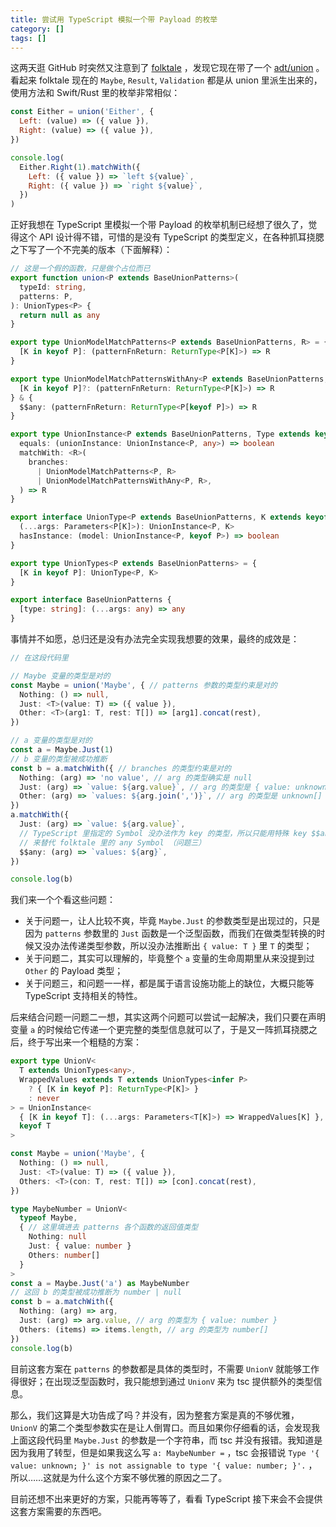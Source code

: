 ```yaml
---
title: 尝试用 TypeScript 模拟一个带 Payload 的枚举
category: []
tags: []
---
```


这两天逛 GitHub 时突然又注意到了 [folktale](https://github.com/origamitower/folktale) ，发现它现在带了一个 [adt/union](https://folktale.origamitower.com/api/v2.3.0/en/folktale.adt.union.union.union.html) 。看起来 folktale 现在的 `Maybe`, `Result`, `Validation` 都是从 union 里派生出来的，使用方法和 Swift/Rust 里的枚举非常相似：

```javascript
const Either = union('Either', {
  Left: (value) => ({ value }),
  Right: (value) => ({ value }),
})

console.log(
  Either.Right(1).matchWith({
    Left: ({ value }) => `left ${value}`,
    Right: ({ value }) => `right ${value}`,
  })
)
```

正好我想在 TypeScript 里模拟一个带 Payload 的枚举机制已经想了很久了，觉得这个 API 设计得不错，可惜的是没有 TypeScript 的类型定义，在各种抓耳挠腮之下写了一个不完美的版本（下面解释）：

```typescript
// 这是一个假的函数，只是做个占位而已
export function union<P extends BaseUnionPatterns>(
  typeId: string,
  patterns: P,
): UnionTypes<P> {
  return null as any
}

export type UnionModelMatchPatterns<P extends BaseUnionPatterns, R> = {
  [K in keyof P]: (patternFnReturn: ReturnType<P[K]>) => R
}

export type UnionModelMatchPatternsWithAny<P extends BaseUnionPatterns, R> = {
  [K in keyof P]?: (patternFnReturn: ReturnType<P[K]>) => R
} & {
  $$any: (patternFnReturn: ReturnType<P[keyof P]>) => R
}

export type UnionInstance<P extends BaseUnionPatterns, Type extends keyof P> = {
  equals: (unionInstance: UnionInstance<P, any>) => boolean
  matchWith: <R>(
    branches:
      | UnionModelMatchPatterns<P, R>
      | UnionModelMatchPatternsWithAny<P, R>,
  ) => R
}

export interface UnionType<P extends BaseUnionPatterns, K extends keyof P> {
  (...args: Parameters<P[K]>): UnionInstance<P, K>
  hasInstance: (model: UnionInstance<P, keyof P>) => boolean
}

export type UnionTypes<P extends BaseUnionPatterns> = {
  [K in keyof P]: UnionType<P, K>
}

export interface BaseUnionPatterns {
  [type: string]: (...args: any) => any
}
```

事情并不如愿，总归还是没有办法完全实现我想要的效果，最终的成效是：

```typescript
// 在这段代码里

// Maybe 变量的类型是对的
const Maybe = union('Maybe', { // patterns 参数的类型约束是对的
  Nothing: () => null,
  Just: <T>(value: T) => ({ value }),
  Other: <T>(arg1: T, rest: T[]) => [arg1].concat(rest),
})

// a 变量的类型是对的
const a = Maybe.Just(1)
// b 变量的类型被成功推断
const b = a.matchWith({ // branches 的类型约束是对的
  Nothing: (arg) => 'no value', // arg 的类型确实是 null
  Just: (arg) => `value: ${arg.value}`, // arg 的类型是 { value: unknown } （问题一）
  Other: (arg) => `values: ${arg.join(',')}`, // arg 的类型是 unknown[] （问题二）
})
a.matchWith({
  Just: (arg) => `value: ${arg.value}`,
  // TypeScript 里指定的 Symbol 没办法作为 key 的类型，所以只能用特殊 key $$any
  // 来替代 folktale 里的 any Symbol （问题三）
  $$any: (arg) => `values: ${arg}`,
})

console.log(b)
```

我们来一个个看这些问题：

* 关于问题一，让人比较不爽，毕竟 `Maybe.Just` 的参数类型是出现过的，只是因为 `patterns` 参数里的 `Just` 函数是一个泛型函数，而我们在做类型转换的时候又没办法传递类型参数，所以没办法推断出 `{ value: T }` 里 `T` 的类型；
* 关于问题二，其实可以理解的，毕竟整个 `a` 变量的生命周期里从来没提到过 `Other` 的 Payload 类型；
* 关于问题三，和问题一一样，都是属于语言设施功能上的缺位，大概只能等 TypeScript 支持相关的特性。

后来结合问题一问题二一想，其实这两个问题可以尝试一起解决，我们只要在声明变量 `a` 的时候给它传递一个更完整的类型信息就可以了，于是又一阵抓耳挠腮之后，终于写出来一个粗糙的方案：

```typescript
export type UnionV<
  T extends UnionTypes<any>,
  WrappedValues extends T extends UnionTypes<infer P>
    ? { [K in keyof P]: ReturnType<P[K]> }
    : never
> = UnionInstance<
  { [K in keyof T]: (...args: Parameters<T[K]>) => WrappedValues[K] },
  keyof T
>

const Maybe = union('Maybe', {
  Nothing: () => null,
  Just: <T>(value: T) => ({ value }),
  Others: <T>(con: T, rest: T[]) => [con].concat(rest),
})

type MaybeNumber = UnionV<
  typeof Maybe,
  { // 这里填进去 patterns 各个函数的返回值类型
    Nothing: null
    Just: { value: number }
    Others: number[]
  }
>
const a = Maybe.Just('a') as MaybeNumber
// 这回 b 的类型被成功推断为 number | null
const b = a.matchWith({
  Nothing: (arg) => arg,
  Just: (arg) => arg.value, // arg 的类型为 { value: number }
  Others: (items) => items.length, // arg 的类型为 number[]
})
console.log(b)
```

目前这套方案在 `patterns` 的参数都是具体的类型时，不需要 `UnionV` 就能够工作得很好；在出现泛型函数时，我只能想到通过 `UnionV` 来为 tsc 提供额外的类型信息。

那么，我们这算是大功告成了吗？并没有，因为整套方案是真的不够优雅，`UnionV` 的第二个类型参数实在是让人倒胃口。而且如果你仔细看的话，会发现我上面这段代码里 `Maybe.Just` 的参数是一个字符串，而 tsc 并没有报错。我知道是因为我用了转型，但是如果我这么写 `a: MaybeNumber =` ，tsc 会报错说 `Type '{ value: unknown; }' is not assignable to type '{ value: number; }'.` ，所以……这就是为什么这个方案不够优雅的原因之二了。

目前还想不出来更好的方案，只能再等等了，看看 TypeScript 接下来会不会提供这套方案需要的东西吧。

